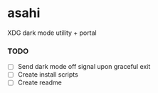 # asahi
XDG dark mode utility + portal

### TODO
- [ ] Send dark mode off signal upon graceful exit
- [ ] Create install scripts
- [ ] Create readme
